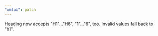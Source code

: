 ```yaml
---
"xmlui": patch
---
```


Heading now accepts "H1"..."H6", "1"..."6", too. Invalid values fall back to "h1".
